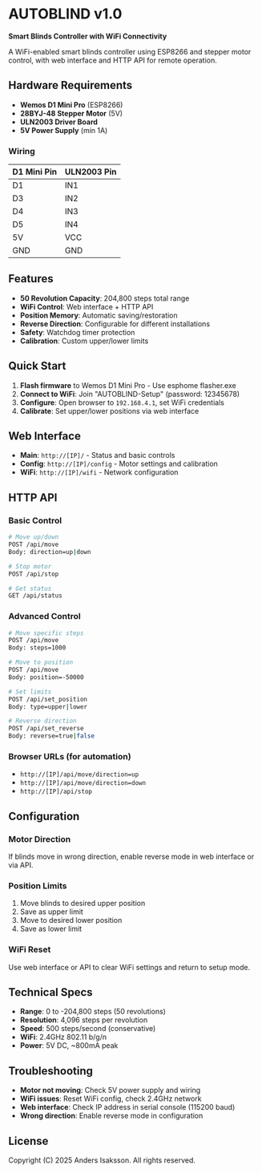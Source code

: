 # AUTOBLIND v1.0
**Smart Blinds Controller with WiFi Connectivity**

A WiFi-enabled smart blinds controller using ESP8266 and stepper motor control, with web interface and HTTP API for remote operation.

## Hardware Requirements

- **Wemos D1 Mini Pro** (ESP8266)
- **28BYJ-48 Stepper Motor** (5V)
- **ULN2003 Driver Board**
- **5V Power Supply** (min 1A)

### Wiring
| D1 Mini Pin | ULN2003 Pin |
|-------------|-------------|
| D1 | IN1 |
| D3 | IN2 |
| D4 | IN3 |
| D5 | IN4 |
| 5V | VCC |
| GND | GND |

## Features

- **50 Revolution Capacity**: 204,800 steps total range
- **WiFi Control**: Web interface + HTTP API
- **Position Memory**: Automatic saving/restoration
- **Reverse Direction**: Configurable for different installations
- **Safety**: Watchdog timer protection
- **Calibration**: Custom upper/lower limits

## Quick Start

1. **Flash firmware** to Wemos D1 Mini Pro - Use esphome flasher.exe
2. **Connect to WiFi**: Join "AUTOBLIND-Setup" (password: 12345678)
3. **Configure**: Open browser to `192.168.4.1`, set WiFi credentials
4. **Calibrate**: Set upper/lower positions via web interface

## Web Interface

- **Main**: `http://[IP]/` - Status and basic controls
- **Config**: `http://[IP]/config` - Motor settings and calibration
- **WiFi**: `http://[IP]/wifi` - Network configuration

## HTTP API

### Basic Control
```bash
# Move up/down
POST /api/move
Body: direction=up|down

# Stop motor
POST /api/stop

# Get status
GET /api/status
```

### Advanced Control
```bash
# Move specific steps
POST /api/move
Body: steps=1000

# Move to position
POST /api/move  
Body: position=-50000

# Set limits
POST /api/set_position
Body: type=upper|lower

# Reverse direction
POST /api/set_reverse
Body: reverse=true|false
```

### Browser URLs (for automation)
- `http://[IP]/api/move/direction=up`
- `http://[IP]/api/move/direction=down`
- `http://[IP]/api/stop`

## Configuration

### Motor Direction
If blinds move in wrong direction, enable reverse mode in web interface or via API.

### Position Limits
1. Move blinds to desired upper position
2. Save as upper limit
3. Move to desired lower position  
4. Save as lower limit

### WiFi Reset
Use web interface or API to clear WiFi settings and return to setup mode.

## Technical Specs

- **Range**: 0 to -204,800 steps (50 revolutions)
- **Resolution**: 4,096 steps per revolution
- **Speed**: 500 steps/second (conservative)
- **WiFi**: 2.4GHz 802.11 b/g/n
- **Power**: 5V DC, ~800mA peak

## Troubleshooting

- **Motor not moving**: Check 5V power supply and wiring
- **WiFi issues**: Reset WiFi config, check 2.4GHz network
- **Web interface**: Check IP address in serial console (115200 baud)
- **Wrong direction**: Enable reverse mode in configuration

## License

Copyright (C) 2025 Anders Isaksson. All rights reserved.
